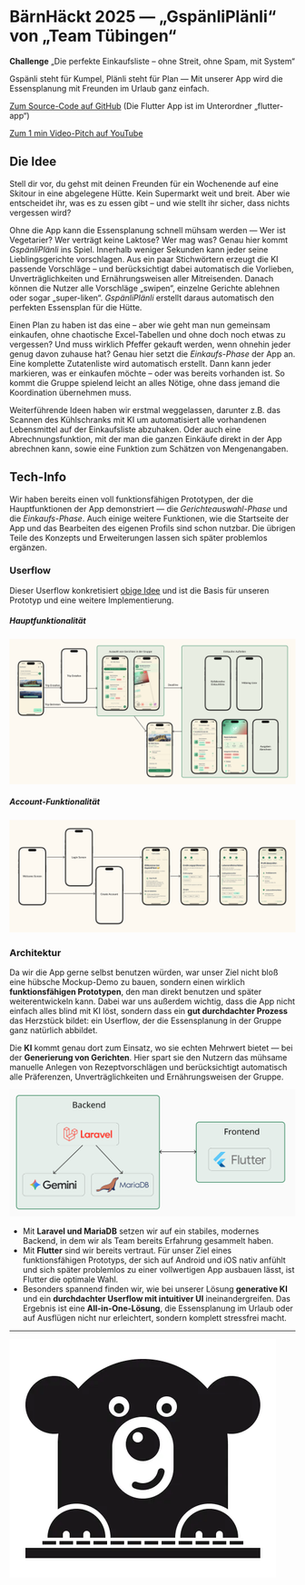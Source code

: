BärnHäckt 2025 — „GspänliPlänli“ von „Team Tübingen“
====================================================

**Challenge** „Die perfekte Einkaufsliste – ohne Streit, ohne Spam, mit System“

Gspänli steht für Kumpel, Plänli steht für Plan — Mit unserer App wird die Essensplanung mit Freunden im Urlaub ganz einfach.

[Zum Source-Code auf GitHub](https://github.com/QRCheckApp/BernHackt25) (Die Flutter App ist im Unterordner „flutter-app“)

[Zum 1 min Video-Pitch auf YouTube](https://www.youtube.com/watch?v=AAYLAVFmRfs)

## Die Idee

Stell dir vor, du gehst mit deinen Freunden für ein Wochenende auf eine Skitour in eine abgelegene Hütte. Kein Supermarkt weit und breit. Aber wie entscheidet ihr, was es zu essen gibt – und wie stellt ihr sicher, dass nichts vergessen wird?

Ohne die App kann die Essensplanung schnell mühsam werden — Wer ist Vegetarier? Wer verträgt keine Laktose? Wer mag was? Genau hier kommt *GspänliPlänli* ins Spiel. Innerhalb weniger Sekunden kann jeder seine Lieblingsgerichte vorschlagen. Aus ein paar Stichwörtern erzeugt die KI passende Vorschläge – und berücksichtigt dabei automatisch die Vorlieben, Unverträglichkeiten und Ernährungsweisen aller Mitreisenden.
Danach können die Nutzer alle Vorschläge „swipen“, einzelne Gerichte ablehnen oder sogar „super-liken“. *GspänliPlänli* erstellt daraus automatisch den perfekten Essensplan für die Hütte.

Einen Plan zu haben ist das eine – aber wie geht man nun gemeinsam einkaufen, ohne chaotische Excel-Tabellen und ohne doch noch etwas zu vergessen? Und muss wirklich Pfeffer gekauft werden, wenn ohnehin jeder genug davon zuhause hat? Genau hier setzt die *Einkaufs-Phase* der App an. Eine komplette Zutatenliste wird automatisch erstellt. Dann kann jeder markieren, was er einkaufen möchte – oder was bereits vorhanden ist. So kommt die Gruppe spielend leicht an alles Nötige, ohne dass jemand die Koordination übernehmen muss.

Weiterführende Ideen haben wir erstmal weggelassen, darunter z.B. das Scannen des Kühlschranks mit KI um automatisiert alle vorhandenen Lebensmittel auf der Einkaufsliste abzuhaken. Oder auch eine Abrechnungsfunktion, mit der man die ganzen Einkäufe direkt in der App abrechnen kann, sowie eine Funktion zum Schätzen von Mengenangaben.


## Tech-Info

Wir haben bereits einen voll funktionsfähigen Prototypen, der die Hauptfunktionen der App demonstriert — die *Gerichteauswahl-Phase* und die *Einkaufs-Phase*. Auch einige weitere Funktionen, wie die Startseite der App und das Bearbeiten des eigenen Profils sind schon nutzbar. Die übrigen Teile des Konzepts und Erweiterungen lassen sich später problemlos ergänzen.

### Userflow
Dieser Userflow konkretisiert [obige Idee](#die-idee) und ist die Basis für unseren Prototyp und eine weitere Implementierung.

##### Hauptfunktionalität
![Hauptfunktionalität Userflow](/documentation-assets/Main-Flow.png)

##### Account-Funktionalität
![Account-Funktionalität Userflow](/documentation-assets/Account-Flow.png)

### Architektur
Da wir die App gerne selbst benutzen würden, war unser Ziel nicht bloß eine hübsche Mockup-Demo zu bauen, sondern einen wirklich **funktionsfähigen Prototypen**, den man direkt benutzen und später weiterentwickeln kann. Dabei war uns außerdem wichtig, dass die App nicht einfach alles blind mit KI löst, sondern dass ein **gut durchdachter Prozess** das Herzstück bildet: ein Userflow, der die Essensplanung in der Gruppe ganz natürlich abbildet.

Die **KI** kommt genau dort zum Einsatz, wo sie echten Mehrwert bietet — bei der **Generierung von Gerichten**. Hier spart sie den Nutzern das mühsame manuelle Anlegen von Rezeptvorschlägen und berücksichtigt automatisch alle Präferenzen, Unverträglichkeiten und Ernährungsweisen der Gruppe.

![Architektur](/documentation-assets/Architecture.svg)
- Mit **Laravel und MariaDB** setzen wir auf ein stabiles, modernes Backend, in dem wir als Team bereits Erfahrung gesammelt haben.
- Mit **Flutter** sind wir bereits vertraut. Für unser Ziel eines funktionsfähigen Prototyps, der sich auf Android und iOS nativ anfühlt und sich später problemlos zu einer vollwertigen App ausbauen lässt, ist Flutter die optimale Wahl.
- Besonders spannend finden wir, wie bei unserer Lösung **generative KI** und ein **durchdachter Userflow mit intuitiver UI** ineinandergreifen. Das Ergebnis ist eine **All-in-One-Lösung**, die Essensplanung im Urlaub oder auf Ausflügen nicht nur erleichtert, sondern komplett stressfrei macht.


---------------------
![Bär](documentation-assets/bernhackt.webp)
